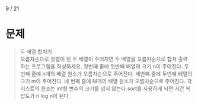 9 / 21

# 문제

> 두 배열 합치기 <br>
> 오름차순으로 정렬이 된 두 배열이 주어지면 두 배열을 오름차순으로 합쳐 출력하는 프로그램을 작성하세요. 첫번째 줄에 첫번째 배열의 크기 n이 주어진다. 두번째 줄에 n개의 배열 원소가 오름차순으로 주어진다. 세번째 줄에 두번째 배열의 크기 m이 주어진다.
> 네 번째 줄에 M개의 배열 원소가 오름차순으로 주어진다. 각 리스트의 원소는 int형 변수의 크기를 넘지 않는다.sort를 사용하게 되면 시간 복잡도가 n log n이 된다 .
